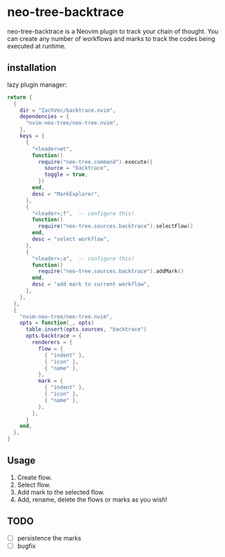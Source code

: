 # neo-tree-backtrace

neo-tree-backtrace is a Neovim plugin to track your chain of thought.
You can create any number of workflows and marks to track the codes
being executed at runtime.

## installation

lazy plugin manager:

```lua
return {
  {
    dir = "ZachVec/backtrace.nvim",
    dependencies = {
      "nvim-neo-tree/neo-tree.nvim",
    },
    keys = {
      {
        "<leader>et",
        function()
          require("neo-tree.command").execute({
            source = "backtrace",
            toggle = true,
          })
        end,
        desc = "MarkExplorer",
      },
      {
        "<leader>;f",  -- configure this!
        function()
          require("neo-tree.sources.backtrace").selectFlow()
        end,
        desc = "select workflow",
      },
      {
        "<leader>;a",  -- configure this!
        function()
          require("neo-tree.sources.backtrace").addMark()
        end,
        desc = "add mark to current workflow",
      },
    },
  },
  {
    "nvim-neo-tree/neo-tree.nvim",
    opts = function(_, opts)
      table.insert(opts.sources, "backtrace")
      opts.backtrace = {
        renderers = {
          flow = {
            { "indent" },
            { "icon" },
            { "name" },
          },
          mark = {
            { "indent" },
            { "icon" },
            { "name" },
          },
        },
      }
    end,
  },
}
```

## Usage

1. Create flow.
2. Select flow.
3. Add mark to the selected flow.
4. Add, rename, delete the flows or marks as you wish!

## TODO

- [ ] persistence the marks
- [ ] bugfix

